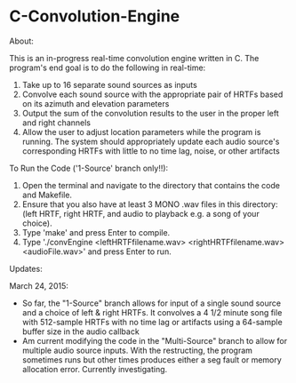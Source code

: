 # C-Convolution-Engine

About:

This is an in-progress real-time convolution engine written in C. The program's end goal is to do the following in real-time:

1. Take up to 16 separate sound sources as inputs
2. Convolve each sound source with the appropriate pair of HRTFs based on its azimuth and elevation parameters
3. Output the sum of the convolution results to the user in the proper left and right channels
4. Allow the user to adjust location parameters while the program is running. The system should appropriately update each 
audio source's corresponding HRTFs with little to no time lag, noise, or other artifacts

To Run the Code ('1-Source' branch only!!):

1. Open the terminal and navigate to the directory that contains the code and Makefile.
2. Ensure that you also have at least 3 MONO .wav files in this directory: (left HRTF, right HRTF, and audio to playback e.g. a song of your choice).
3. Type 'make' and press Enter to compile.
4. Type './convEngine <leftHRTFfilename.wav> <rightHRTFfilename.wav> <audioFile.wav>' and press Enter to run.

Updates:

March 24, 2015:
  - So far, the "1-Source" branch allows for input of a single sound source and a choice of left & right HRTFs. It convolves a 4 1/2 minute song file with 512-sample HRTFs with no time lag or artifacts using a 64-sample buffer size in the audio callback
  - Am current modifying the code in the "Multi-Source" branch to allow for multiple audio source inputs. With the restructing, the program sometimes runs but other times produces either a seg fault or memory allocation error. Currently investigating.
